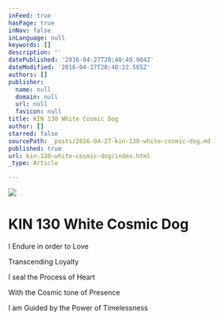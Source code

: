 ```yaml
---
inFeed: true
hasPage: true
inNav: false
inLanguage: null
keywords: []
description: ''
datePublished: '2016-04-27T20:48:49.984Z'
dateModified: '2016-04-27T20:48:22.565Z'
authors: []
publisher:
  name: null
  domain: null
  url: null
  favicon: null
title: KIN 130 White Cosmic Dog
author: []
starred: false
sourcePath: _posts/2016-04-27-kin-130-white-cosmic-dog.md
published: true
url: kin-130-white-cosmic-dog/index.html
_type: Article

---
```

![](https://the-grid-user-content.s3-us-west-2.amazonaws.com/c853d8d0-86db-4375-a1a2-47e4eef5db02.png)

# KIN 130 White Cosmic Dog

I Endure in order to Love

Transcending Loyalty

I seal the Process of Heart

With the Cosmic tone of Presence

I am Guided by the Power of Timelessness